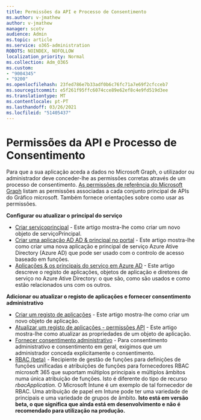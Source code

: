 ```yaml
---
title: Permissões da API e Processo de Consentimento
ms.author: v-jmathew
author: v-jmathew
manager: scotv
audience: Admin
ms.topic: article
ms.service: o365-administration
ROBOTS: NOINDEX, NOFOLLOW
localization_priority: Normal
ms.collection: Adm_O365
ms.custom:
- "9004345"
- "9200"
ms.openlocfilehash: 23fed786e7b33adf0b6c76fc71a7e69f2cfcceb7
ms.sourcegitcommit: e5f261f95ffc6074cce89e62ef8c4e9fd519d3ee
ms.translationtype: MT
ms.contentlocale: pt-PT
ms.lasthandoff: 03/26/2021
ms.locfileid: "51405437"
---
```

# <a name="api-permissions-and-consent-process"></a>Permissões da API e Processo de Consentimento

Para que a sua aplicação aceda a dados no Microsoft Graph, o utilizador ou administrador deve conceder-lhe as permissões corretas através de um processo de consentimento. [As permissões de referência do Microsoft Graph](https://docs.microsoft.com/graph/permissions-reference) listam as permissões associadas a cada conjunto principal de APIs do Gráfico microsoft. Também fornece orientações sobre como usar as permissões.

**Configurar ou atualizar o principal do serviço**

- [Criar serviçoprincipal](https://docs.microsoft.com/graph/api/serviceprincipal-post-serviceprincipals) - Este artigo mostra-lhe como criar um novo objeto de serviçoPrincipal.
- [Criar uma aplicação AD AD & principal no portal](https://docs.microsoft.com/azure/active-directory/develop/howto-create-service-principal-portal) - Este artigo mostra-lhe como criar uma nova aplicação e principal de serviço Azure Ative Directory (Azure AD) que pode ser usado com o controlo de acesso baseado em funções.
- [Aplicações & os principais do serviço em Azure AD](https://docs.microsoft.com/azure/active-directory/develop/app-objects-and-service-principals) - Este artigo descreve o registo de aplicações, objetos de aplicação e diretores de serviço no Azure Ative Directory: o que são, como são usados e como estão relacionados uns com os outros.

**Adicionar ou atualizar o registo de aplicações e fornecer consentimento administrativo**

- [Criar um registo de aplicações](https://docs.microsoft.com/graph/api/application-post-applications) - Este artigo mostra-lhe como criar um novo objeto de aplicação.
- [Atualizar um registo de aplicações - permissões API](https://docs.microsoft.com/graph/api/application-update) - Este artigo mostra-lhe como atualizar as propriedades de um objeto de aplicação.
- [Fornecer consentimento administrativo](https://docs.microsoft.com/graph/security-authorization#grant-permissions-to-an-application) - Para consentimento administrativo e consentimento em geral, exigimos que um administrador conceda explicitamente o consentimento.
- [RBAC (beta)](https://docs.microsoft.com/graph/api/resources/rbacapplicationmultiple) - Recipiente de gestão de funções para definições de funções unificadas e atribuições de funções para fornecedores RBAC microsoft 365 que suportam múltiplos principais e múltiplos âmbitos numa única atribuição de funções. Isto é diferente do tipo de recurso *rbacApplication.* O Microsoft Intune é um exemplo de tal fornecedor de RBAC. Uma atribuição de papel em Intune pode ter uma variedade de principais e uma variedade de grupos de âmbito. **Isto está em versão beta, o que significa que ainda está em desenvolvimento e não é recomendado para utilização na produção.**
